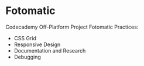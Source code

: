 # Fotomatic
Codecademy Off-Platform Project Fotomatic Practices: 
- CSS Grid
- Responsive Design
- Documentation and Research
- Debugging
